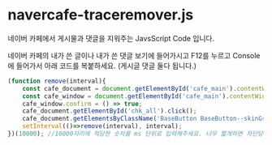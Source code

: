 # navercafe-traceremover.js
네이버 카페에서 게시물과 댓글을 지워주는 JavsScript Code 입니다.

네이버 카페의 내가 쓴 글이나 내가 쓴 댓글 보기에 들어가시고 F12를 누르고 Console에 들어가서 아래 코드를 복붙하세요. (게시글 댓글 둘다 됩니다.)


~~~javascript
(function remove(interval){
    const cafe_document = document.getElementById('cafe_main').contentWindow.document;
    const cafe_window = document.getElementById('cafe_main').contentWindow.window;
    cafe_window.confirm = () => true;
    cafe_document.getElementById('chk_all').click();
    cafe_document.getElementsByClassName('BaseButton BaseButton--skinGray size_default')[0].click();
    setInterval(()=>remove(interval), interval);
})(10000); //10000자리에 적당한 숫자를 ms 단위로 입력해주세요. 너무 짧게하면 차단당합니다. 
~~~
